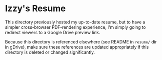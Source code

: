 # Izzy's Resume

This directory previously hosted my up-to-date resume, but to have a simpler cross-browser PDF-rendering experience, I'm simply going to redirect viewers to a Google Drive preview link.

Because this directory is referenced elsewhere (see README in `resume/` dir in gDrive), make sure these references are updated appropriately if this directory is deleted or changed significantly.
